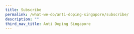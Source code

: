```yaml
---
title: Subscribe
permalink: /what-we-do/anti-doping-singapore/subscribe/
description: ""
third_nav_title: Anti Doping Singapore
---
```

